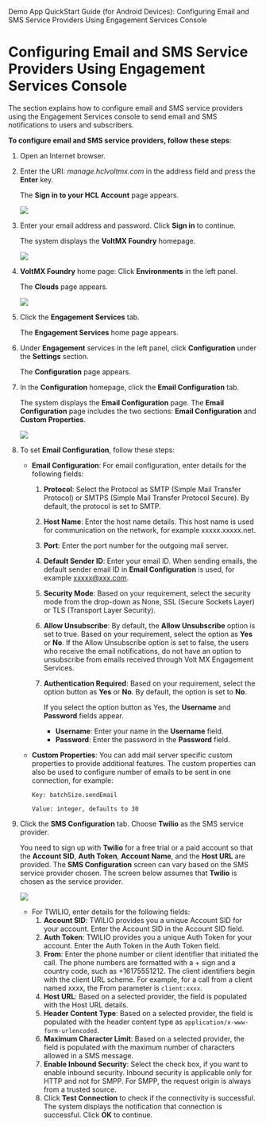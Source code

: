                            

Demo App QuickStart Guide (for Android Devices): Configuring Email and SMS Service Providers Using Engagement Services Console

Configuring Email and SMS Service Providers Using Engagement Services Console
=============================================================================

The section explains how to configure email and SMS service providers using the Engagement Services console to send email and SMS notifications to users and subscribers.  
  
**To configure email and SMS service providers, follow these steps**:

1.  Open an Internet browser.
2.  Enter the URI: _manage.hclvoltmx.com_ in the address field and press the **Enter** key.
    
    The **Sign in to your HCL Account** page appears.
    
    ![](Resources/Images/03000010.png)
3.  Enter your email address and password. Click **Sign in** to continue.
    
    The system displays the **VoltMX Foundry** homepage.
    
    ![](Resources/Images/mfhoepage_654x252.png)
4.  **VoltMX Foundry** home page: Click **Environments** in the left panel.
    
    The **Clouds** page appears.
    
    ![](Resources/Images/cloudpage.png)
    
5.  Click the **Engagement Services** tab.
    
    The **Engagement Services** home page appears.
    
6.  Under **Engagement** services in the left panel, click **Configuration** under the **Settings** section.
    
    The **Configuration** page appears.
    
7.  In the **Configuration** homepage, click the **Email Configuration** tab.
    
    The system displays the **Email Configuration** page. The **Email Configuration** page includes the two sections: **Email Configuration** and **Custom Properties**.
    
    ![](Resources/Images/emailconfig.png)
    
8.  To set **Email Configuration**, follow these steps:
    *   **Email Configuration**: For email configuration, enter details for the following fields:
        1.  **Protocol**: Select the Protocol as SMTP (Simple Mail Transfer Protocol) or SMTPS (Simple Mail Transfer Protocol Secure). By default, the protocol is set to SMTP.
        2.  **Host Name**: Enter the host name details. This host name is used for communication on the network, for example xxxxx.xxxxx.net.
        3.  **Port**: Enter the port number for the outgoing mail server.
        4.  **Default Sender ID**: Enter your email ID. When sending emails, the default sender email ID in **Email Configuration** is used, for example xxxxx@xxx.com.
        5.  **Security Mode**: Based on your requirement, select the security mode from the drop-down as None, SSL (Secure Sockets Layer) or TLS (Transport Layer Security).
        6.  **Allow Unsubscribe**: By default, the **Allow Unsubscribe** option is set to true. Based on your requirement, select the option as **Yes** or **No**. If the Allow Unsubscribe option is set to false, the users who receive the email notifications, do not have an option to unsubscribe from emails received through Volt MX Engagement Services.
        7.  **Authentication Required**: Based on your requirement, select the option button as **Yes** or **No**. By default, the option is set to **No**.
            
            If you select the option button as Yes, the **Username** and **Password** fields appear.
            
            *   **Username**: Enter your name in the **Username** field.
            *   **Password**: Enter the password in the **Password** field.
    *   **Custom Properties**: You can add mail server specific custom properties to provide additional features. The custom properties can also be used to configure number of emails to be sent in one connection, for example:
        
        `Key: batchSize.sendEmail`
        
        `Value: integer, defaults to 30`
        
9.  Click the **SMS Configuration** tab. Choose **Twilio** as the SMS service provider.
    
    You need to sign up with **Twilio** for a free trial or a paid account so that the **Account SID**, **Auth Token**, **Account Name**, and the **Host URL** are provided. The **SMS Configuration** screen can vary based on the SMS service provider chosen. The screen below assumes that **Twilio** is chosen as the service provider.
    
    ![](Resources/Images/smsconfig.png)
    
    *   For TWILIO, enter details for the following fields:
        1.  **Account SID**: TWILIO provides you a unique Account SID for your account. Enter the Account SID in the Account SID field.
        2.  **Auth Token**: TWILIO provides you a unique Auth Token for your account. Enter the Auth Token in the Auth Token field.
        3.  **From**: Enter the phone number or client identifier that initiated the call. The phone numbers are formatted with a + sign and a country code, such as +16175551212. The client identifiers begin with the client URL scheme. For example, for a call from a client named xxxx, the From parameter is `client:xxxx`.
        4.  **Host URL**: Based on a selected provider, the field is populated with the Host URL details.
        5.  **Header Content Type**: Based on a selected provider, the field is populated with the header content type as `application/x-www-form-urlencoded`.
        6.  **Maximum Character Limit**: Based on a selected provider, the field is populated with the maximum number of characters allowed in a SMS message.
        7.  **Enable Inbound Security**: Select the check box, if you want to enable inbound security. Inbound security is applicable only for HTTP and not for SMPP. For SMPP, the request origin is always from a trusted source.
        8.  Click **Test Connection** to check if the connectivity is successful. The system displays the notification that connection is successful. Click **OK** to continue.
